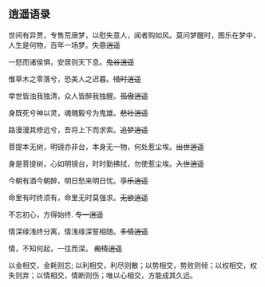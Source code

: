 **逍遥语录**  
-
世间有异贾，专售荒唐梦，以慰失意人，闻者购如风。莫问梦醒时，图乐在梦中，人生是何物，百年一场梦。~~失意逍遥~~

一怒而诸侯惧，安居则天下息。~~鬼谷逍遥~~
 
惟草木之零落兮，恐美人之迟暮。~~惜时逍遥~~
 
举世皆浊我独清，众人皆醉我独醒。~~孤傲逍遥~~
 
身既死兮神以灵，魂魄毅兮为鬼雄。~~悲壮逍遥~~
 
路漫漫其修远兮，吾将上下而求索。~~追梦逍遥~~
 
菩提本无树，明镜亦非台，本身无一物，何处惹尘埃。~~出世逍遥~~
 
身是菩提树，心如明镜台，时时勤拂拭，勿使惹尘埃。~~入世逍遥~~
 
今朝有酒今朝醉，明日愁来明日忧。~~享乐逍遥~~
 
命里有时终须有，命里无时莫强求。~~无欲逍遥~~

不忘初心，方得始终. ~~专一逍遥~~

情深缘浅终分离，情浅缘深誓相随。~~多情逍遥~~
 
情，不知何起，一往而深。 ~~痴情逍遥~~ 

以金相交，金耗则忘; 以利相交，利尽则散；以势相交，势败则倾；以权相交，权失则弃；以情相交，情断则伤；唯以心相交，方能成其久远。